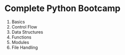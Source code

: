 # Complete Python Bootcamp

1. Basics
2. Control Flow
3. Data Structures
4. Functions
5. Modules
6. File Handling
